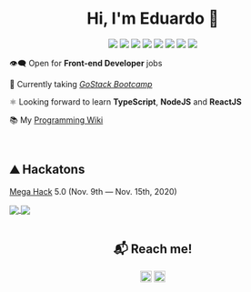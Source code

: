 <h1 align="center">Hi, I'm Eduardo 👋</h1>
<p align="center">
  <img src="https://icongr.am/devicon/html5-original.svg?size="20" />
  <img src="https://icongr.am/devicon/css3-original.svg?size="20" />
  <img src="https://icongr.am/devicon/javascript-original.svg?size="20" />
  <img src="https://icongr.am/devicon/typescript-original.svg?size="20" />
  <img src="https://icongr.am/devicon/react-original.svg?size="20" />
  <img src="https://icongr.am/devicon/nodejs-original.svg?size="20" />
  <img src="https://icongr.am/devicon/postgresql-original.svg?size="20" />
  <img src="https://icongr.am/devicon/git-original.svg?size="20" />
</p>

👁‍🗨 Open for **Front-end Developer** jobs 

🚀 Currently taking [*GoStack Bootcamp*](https://gostack.rocketseat.com.br/14/eduardo-rodrigues-02421)

⚛ Looking forward to learn **TypeScript**, **NodeJS** and **ReactJS** 

📚 My [Programming Wiki](https://www.notion.so/Programming-Wiki-f0ccfd13c6bd45c4a42e4ece00e9c192)

<br />

<h2>⛰️ Hackatons</h2>

[Mega Hack](https://www.megahack.com.br) 5.0 (Nov. 9th — Nov. 15th, 2020)

<a href="https://github.com/EduardoRodriguesF/first-rocket">
  <img align="center" src="https://github-readme-stats.vercel.app/api/pin/?username=EduardoRodriguesF&repo=first-rocket" />
</a>
<a href="https://github.com/luccadias/first-rocket">
  <img align="center" src="https://github-readme-stats.vercel.app/api/pin/?username=luccagdias&repo=first-rocket" />
</a>

<br />
<br />

<h2 align="center">📬 Reach me!</h2>

<p align="center">
  <a href="https://www.linkedin.com/in/eduardo-rodrigues-4b3624190/" target="blank"><img align="center" src="https://cdn.jsdelivr.net/npm/simple-icons@3.0.1/icons/linkedin.svg" alt="" height="20" width="20" /></a>
  <a href="mailto:eduardo.rodrigues.fer@gmail.com" target="blank"><img align="center" src="https://cdn.jsdelivr.net/npm/simple-icons@3.0.1/icons/gmail.svg" alt="" height="20" width="20" /></a>
</p>
